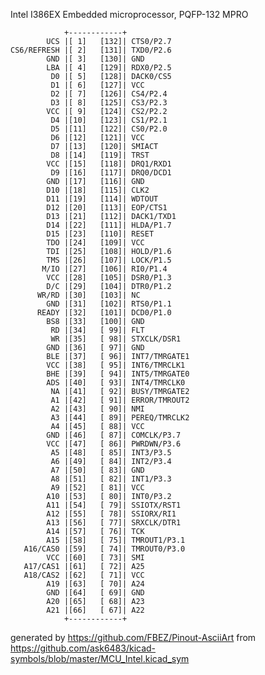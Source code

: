Intel I386EX Embedded microprocessor, PQFP-132
MPRO


	            +------------+
	        UCS |[ 1]   [132]| CTS0/P2.7
	CS6/REFRESH |[ 2]   [131]| TXD0/P2.6
	        GND |[ 3]   [130]| GND
	        LBA |[ 4]   [129]| RDX0/P2.5
	         D0 |[ 5]   [128]| DACK0/CS5
	         D1 |[ 6]   [127]| VCC
	         D2 |[ 7]   [126]| CS4/P2.4
	         D3 |[ 8]   [125]| CS3/P2.3
	        VCC |[ 9]   [124]| CS2/P2.2
	         D4 |[10]   [123]| CS1/P2.1
	         D5 |[11]   [122]| CS0/P2.0
	         D6 |[12]   [121]| VCC
	         D7 |[13]   [120]| SMIACT
	         D8 |[14]   [119]| TRST
	        VCC |[15]   [118]| DRQ1/RXD1
	         D9 |[16]   [117]| DRQ0/DCD1
	        GND |[17]   [116]| GND
	        D10 |[18]   [115]| CLK2
	        D11 |[19]   [114]| WDTOUT
	        D12 |[20]   [113]| EOP/CTS1
	        D13 |[21]   [112]| DACK1/TXD1
	        D14 |[22]   [111]| HLDA/P1.7
	        D15 |[23]   [110]| RESET
	        TDO |[24]   [109]| VCC
	        TDI |[25]   [108]| HOLD/P1.6
	        TMS |[26]   [107]| LOCK/P1.5
	       M/IO |[27]   [106]| RI0/P1.4
	        VCC |[28]   [105]| DSR0/P1.3
	        D/C |[29]   [104]| DTR0/P1.2
	      WR/RD |[30]   [103]| NC
	        GND |[31]   [102]| RTS0/P1.1
	      READY |[32]   [101]| DCD0/P1.0
	        BS8 |[33]   [100]| GND
	         RD |[34]   [ 99]| FLT
	         WR |[35]   [ 98]| STXCLK/DSR1
	        GND |[36]   [ 97]| GND
	        BLE |[37]   [ 96]| INT7/TMRGATE1
	        VCC |[38]   [ 95]| INT6/TMRCLK1
	        BHE |[39]   [ 94]| INT5/TMRGATE0
	        ADS |[40]   [ 93]| INT4/TMRCLK0
	         NA |[41]   [ 92]| BUSY/TMRGATE2
	         A1 |[42]   [ 91]| ERROR/TMROUT2
	         A2 |[43]   [ 90]| NMI
	         A3 |[44]   [ 89]| PEREQ/TMRCLK2
	         A4 |[45]   [ 88]| VCC
	        GND |[46]   [ 87]| COMCLK/P3.7
	        VCC |[47]   [ 86]| PWRDWN/P3.6
	         A5 |[48]   [ 85]| INT3/P3.5
	         A6 |[49]   [ 84]| INT2/P3.4
	         A7 |[50]   [ 83]| GND
	         A8 |[51]   [ 82]| INT1/P3.3
	         A9 |[52]   [ 81]| VCC
	        A10 |[53]   [ 80]| INT0/P3.2
	        A11 |[54]   [ 79]| SSIOTX/RST1
	        A12 |[55]   [ 78]| SSIORX/RI1
	        A13 |[56]   [ 77]| SRXCLK/DTR1
	        A14 |[57]   [ 76]| TCK
	        A15 |[58]   [ 75]| TMROUT1/P3.1
	   A16/CAS0 |[59]   [ 74]| TMROUT0/P3.0
	        VCC |[60]   [ 73]| SMI
	   A17/CAS1 |[61]   [ 72]| A25
	   A18/CAS2 |[62]   [ 71]| VCC
	        A19 |[63]   [ 70]| A24
	        GND |[64]   [ 69]| GND
	        A20 |[65]   [ 68]| A23
	        A21 |[66]   [ 67]| A22
	            +------------+


generated by https://github.com/FBEZ/Pinout-AsciiArt from https://github.com/ask6483/kicad-symbols/blob/master/MCU_Intel.kicad_sym